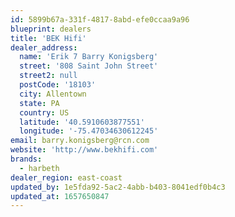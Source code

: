 ```yaml
---
id: 5899b67a-331f-4817-8abd-efe0ccaa9a96
blueprint: dealers
title: 'BEK Hifi'
dealer_address:
  name: 'Erik 7 Barry Konigsberg'
  street: '808 Saint John Street'
  street2: null
  postCode: '18103'
  city: Allentown
  state: PA
  country: US
  latitude: '40.5910603877551'
  longitude: '-75.47034630612245'
email: barry.konigsberg@rcn.com
website: 'http://www.bekhifi.com'
brands:
  - harbeth
dealer_region: east-coast
updated_by: 1e5fda92-5ac2-4abb-b403-8041edf0b4c3
updated_at: 1657650847
---
```

